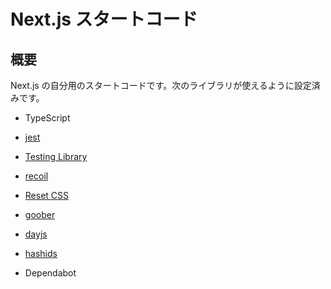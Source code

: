 # Next.js スタートコード

## 概要

Next.js の自分用のスタートコードです。次のライブラリが使えるように設定済みです。

- TypeScript
- [jest](https://jestjs.io/)
- [Testing Library](https://testing-library.com)
- [recoil](https://recoiljs.org/)
- [Reset CSS](https://meyerweb.com/eric/tools/css/reset/)
- [goober](https://goober.js.org/)
- [dayjs](https://day.js.org/)
- [hashids](https://hashids.org/)

- Dependabot
